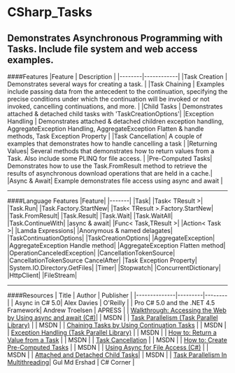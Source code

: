 # CSharp_Tasks
Demonstrates Asynchronous Programming with Tasks. Include file system and web access examples.
---
####Features
|Feature | Description |
|--------|------------|
|Task Creation | Demonstrates several ways for creating a task. |
|Task Chaining | Examples include passing data from the antecedent to the continuation, specifying the precise conditions under which the continuation will be invoked or not invoked, cancelling continuations, and more. |
|Child Tasks | Demonstrates attached & detached child tasks with 'TaskCreationOptions'|
|Exception Handling | Demonstrates attached & detached children exception handling, AggregateException Handling, AggregateException Flatten & handle methods, Task Exception Property |
|Task Cancellation| A couple of examples that demonstrates how to handle cancelling a task |
|Returning Values| Several methods that demonstrates how to return values from a Task. Also include some PLINQ for file access. |
|Pre-Computed Tasks| Demonstrates how to use the Task.FromResult<TResult> method to retrieve the results of asynchronous download operations that are held in a cache.|
|Async & Await| Example demonstrates file access using async and await |

---

####Language Features
|Feature|
|-------|
|Task|
|Task< TResult >|
|Task.Run|
|Task.Factory.StartNew|
|Task< TResult >.Factory.StartNew|
|Task.FromResult|
|Task.Result|
|Task.Wait|
|Task.WaitAll|
|Task.ContinueWith|
|async & await|
|Func< Task,TResult >|
|Action< Task >|
|Lamda Expressions|
|Anonymous & named delagates|
|TaskContinuationOptions|
|TaskCreationOptions|
|AggregateException|
|AggregateException Handle method|
|AggregateException Flatten method|
|OperationCanceledException|
|CancellationTokenSource|
|CancellationTokenSource CancelAfter|
|Task Exception Property|
|System.IO.Directory.GetFiles|
|Timer|
|Stopwatch|
|ConcurrentDictionary|
|HttpClient|
|FileStream|

---
####Resources
| Title | Author | Publisher |
|--------------|---------|--------|
| Async in C# 5.0| Alex Davies | O'Reilly |
| Pro C# 5.0 and the .NET 4.5 Framework| Andrew Troelsen | APRESS |
| [Walkthrough: Accessing the Web by Using async and await (C#)](https://msdn.microsoft.com/en-us/library/mt674891.aspx)|  | MSDN |
| [Task Parallelism (Task Parallel Library)](https://msdn.microsoft.com/en-us/library/dd537609(v=vs.110).aspx) |  | MSDN |
| [Chaining Tasks by Using Continuation Tasks](https://msdn.microsoft.com/en-us/library/ee372288(v=vs.110).aspx) |  | MSDN |
| [Exception Handling (Task Parallel Library)](https://msdn.microsoft.com/en-us/library/dd997415(v=vs.110).aspx) |  | MSDN |
| [How to: Return a Value from a Task](https://msdn.microsoft.com/en-us/library/dd537613%28v=vs.110%29.aspx) |  | MSDN |
| [Task Cancellation](https://msdn.microsoft.com/en-us/library/dd997396%28v=vs.110%29.aspx) |  | MSDN |
| [How to: Create Pre-Computed Tasks](https://msdn.microsoft.com/en-us/library/hh228607(v=vs.110).aspx) |  | MSDN |
| [Using Async for File Access (C#)](https://msdn.microsoft.com/en-us/library/mt674879.aspx) |  | MSDN |
| [Attached and Detached Child Tasks](https://msdn.microsoft.com/en-us/library/dd997417(v=vs.110).aspx)| | MSDN |
| [Task Parallelism In Multithreading](http://www.c-sharpcorner.com/UploadFile/1c8574/task-parallelism-in-multithreading/)| Gul Md Ershad | C# Corner |


